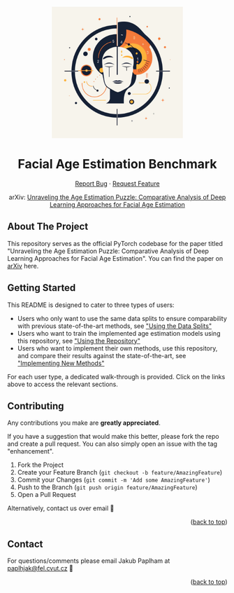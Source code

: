 <a name="readme-top"></a>
<!-- PROJECT LOGO -->
<br />
<div align="center">
  <a href="https://github.com/paplhjak/Facial-Age-Estimation-Benchmark">
    <img src="doc/logo.png" alt="Logo" width="300" height="300">
  </a>

<h1 align="center">Facial Age Estimation Benchmark</h1>
  <p align="center">
    <a href="https://github.com/paplhjak/Facial-Age-Estimation-Benchmark/issues">Report Bug</a>
    ·
    <a href="https://github.com/paplhjak/Facial-Age-Estimation-Benchmark/issues">Request Feature</a>    
  </p>
</div>

<div>
  <p align="center">
  arXiv: <a href="https://arxiv.org/abs/2307.04570">Unraveling the Age Estimation Puzzle: Comparative Analysis of Deep Learning Approaches for Facial Age Estimation</a>
  </p>
</div>

<!-- ABOUT THE PROJECT -->
## About The Project

This repository serves as the official PyTorch codebase for the paper titled "Unraveling the Age Estimation Puzzle: Comparative Analysis of Deep Learning Approaches for Facial Age Estimation". You can find the paper on [arXiv](https://arxiv.org/abs/2307.04570) here. 

<!-- GETTING STARTED -->
## Getting Started

This README is designed to cater to three types of users:
- Users who only want to use the same data splits to ensure comparability with previous state-of-the-art methods, see ["Using the Data Splits"](doc/using_the_data_splits.md)
- Users who want to train the implemented age estimation models using this repository, see ["Using the Repository"](doc/using_the_repository.md)
- Users who want to implement their own methods, use this repository, and compare their results against the state-of-the-art, see ["Implementing New Methods"](doc/implementing_new_methods.md)

For each user type, a dedicated walk-through is provided. Click on the links above to access the relevant sections.

<!-- CONTRIBUTING -->
## Contributing
Any contributions you make are **greatly appreciated**.

If you have a suggestion that would make this better, please fork the repo and create a pull request. You can also simply open an issue with the tag "enhancement".

1. Fork the Project
2. Create your Feature Branch (`git checkout -b feature/AmazingFeature`)
3. Commit your Changes (`git commit -m 'Add some AmazingFeature'`)
4. Push to the Branch (`git push origin feature/AmazingFeature`)
5. Open a Pull Request

Alternatively, contact us over email :cowboy_hat_face:

<p align="right">(<a href="#readme-top">back to top</a>)</p>


<!-- CONTACT -->    
## Contact

For questions/comments please email Jakub Paplham  at paplhjak@fel.cvut.cz :slightly_smiling_face:

<p align="right">(<a href="#readme-top">back to top</a>)</p>


<!-- MARKDOWN LINKS & IMAGES -->
[PyTorch.js]: https://img.shields.io/badge/PyTorch-%23EE4C2C.svg?style=for-the-badge&logo=PyTorch&logoColor=white
[PyTorch-url]: https://pytorch.org/

